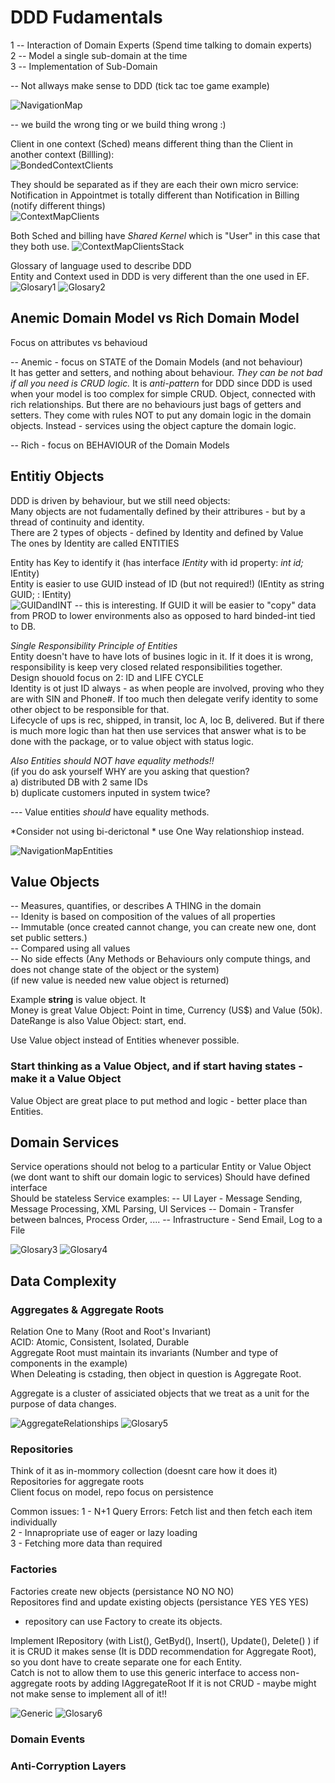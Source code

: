 
# DDD Fudamentals

1 -- Interaction of Domain Experts (Spend time talking to domain experts)      
2 -- Model a single sub-domain at the time   
3 -- Implementation of Sub-Domain    

-- Not allways make sense to DDD (tick tac toe game example)   

![NavigationMap](https://github.com/miticv/miticv.github.io/raw/master/Images/DDDFudamentals/NavigationMapLabeled.png)

-- we build the wrong ting or we build thing wrong :)     

Client in one context (Sched) means different thing than the Client in another context (Billling):    
![BondedContextClients](https://github.com/miticv/miticv.github.io/raw/master/Images/DDDFudamentals/BondedContextClients.png)

They should be separated as if they are each their own micro service:    
Notification in Appointmet is totally different than Notification in Billing (notify different things)    
![ContextMapClients](https://github.com/miticv/miticv.github.io/raw/master/Images/DDDFudamentals/ContextMapClients.png)

Both Sched and billing have *Shared Kernel* which is "User" in this case that they both use.
![ContextMapClientsStack](https://github.com/miticv/miticv.github.io/raw/master/Images/DDDFudamentals/ContextMapClientsStack.png)

Glossary of language used to describe DDD   
Entity and Context used in DDD is very different than the one used in EF.   
![Glosary1](https://github.com/miticv/miticv.github.io/raw/master/Images/DDDFudamentals/Glosary1.png)
![Glosary2](https://github.com/miticv/miticv.github.io/raw/master/Images/DDDFudamentals/Glosary2.png)

## Anemic Domain Model vs Rich Domain Model
Focus on attributes vs behavioud

-- Anemic - focus on STATE of the Domain Models (and not behaviour)     
It has getter and setters, and nothing about behaviour. *They can be not bad if all you need is CRUD logic.*
It is *anti-pattern* for DDD since DDD is used when your model is too complex for simple CRUD.
Object, connected with rich relationships. But there are no behaviours just bags of getters and setters.
They come with rules NOT to put any domain logic in the domain objects. Instead - services using the object capture the domain logic.

-- Rich - focus on BEHAVIOUR of the Domain Models 

## Entitiy Objects

DDD is driven by behaviour, but we still need objects:   
Many objects are not fudamentally defined by their attribures - but by a thread of continuity and identity.   
There are 2 types of objects - defined by Identity and defined by Value   
The ones by Identity are called ENTITIES   

Entity has Key to identify it (has interface *IEntity* with id property: *int id;* IEntity<int>)      
Entity is easier to use GUID instead of ID (but not required!) (IEntity as string GUID; : IEntity<GUID>)          
![GUIDandINT](https://github.com/miticv/miticv.github.io/raw/master/Images/DDDFudamentals/GUIDandINT.png)
-- this is interesting. If GUID it will be easier to "copy" data from PROD to lower environments also as opposed to hard binded-int tied to DB.

*Single Responsibility Principle of Entities*    
Entity doesn't have to have lots of busines logic in it.
If it does it is wrong, responsibility is keep very closed related responsibilities together.    
Design shouold focus on 2: ID and LIFE CYCLE     
Identity is ot just ID always - as when people are involved, proving who they are with SIN and Phone#. 
If too much then delegate verify identity to some other object to be responsible for that.       
Lifecycle of ups is rec, shipped, in transit, loc A, loc B, delivered. But if there is much more logic than hat then
use services that answer what is to be done with the package, or to value object with status logic.

*Also Entities should NOT have equality methods!!*     
(if you do ask yourself WHY are you asking that question?   
a) distributed DB with 2 same IDs      
b) duplicate customers inputed in system twice?    

--- Value entities *should* have equality methods.

*Consider not using bi-derictonal *
use One Way relationshiop instead.

![NavigationMapEntities](https://github.com/miticv/miticv.github.io/raw/master/Images/DDDFudamentals/NavigationMapEntities.png)


## Value Objects

-- Measures, quantifies, or describes A THING in the domain    
-- Idenity is based on composition of the values of all properties   
-- Immutable (once created cannot change, you can create new one, dont set public setters.)    
-- Compared using all values   
-- No side effects (Any Methods or Behaviours only compute things, and does not change state of the object or the system)    
   (if new value is needed new value object is returned)   
   
   
Example **string** is value object. It    
Money is great Value Object: Point in time, Currency (US$) and Value (50k).      
DateRange is also Value Object: start, end.    

Use Value object instead of Entities whenever possible.    
### Start thinking as a Value Object, and if start having states - make it a Value Object
Value Object are great place to put method and logic - better place than Entities.

## Domain Services

Service operations should not belog to a particular Entity or Value Object    
(we dont want to shift our domain logic to services)
Should have defined interface   
Should be stateless
Service examples: 
-- UI Layer - Message Sending, Message Processing, XML Parsing, UI Services
-- Domain - Transfer between balnces, Process Order, ....
-- Infrastructure - Send Email, Log to a File

![Glosary3](https://github.com/miticv/miticv.github.io/raw/master/Images/DDDFudamentals/Glosary3.png)
![Glosary4](https://github.com/miticv/miticv.github.io/raw/master/Images/DDDFudamentals/Glosary4.png)

## Data Complexity

### Aggregates & Aggregate Roots

Relation One to Many (Root and Root's Invariant)   
ACID: Atomic, Consistent, Isolated, Durable   
Aggregate Root must maintain its invariants (Number and type of components in the example)   
When Deleating is cstading, then object in question is Aggregate Root.

Aggregate is a cluster of assiciated objects that we treat as a unit for the purpose of data changes.   
  
![AggregateRelationships](https://github.com/miticv/miticv.github.io/raw/master/Images/DDDFudamentals/AggregateRelationships.png)
![Glosary5](https://github.com/miticv/miticv.github.io/raw/master/Images/DDDFudamentals/Glosary5.png)


### Repositories

Think of it as in-mommory collection (doesnt care how it does it)   
Repositories for aggregate roots   
Client focus on model, repo focus on persistence    

Common issues:
1 - N+1 Query Errors: Fetch list and then fetch each item individually    
2 - Innapropriate use of eager or lazy loading   
3 - Fetching more data than required   


### Factories

Factories create new objects  (persistance NO NO NO)   
Repositores find and update existing objects (persistance YES YES YES)  
- repository can use Factory to create its objects.   

Implement IRepository<T>  (with List(), GetByd(), Insert(), Update(), Delete() )
if it is CRUD it makes sense (It is DDD recommendation for Aggregate Root), so you dont have to create separate one for each Entity.    
Catch is not to allow them to use this generic interface to access non-aggregate roots by adding IAggregateRoot
If it is not CRUD  - maybe might not make sense to implement all of it!!

![Generic](https://github.com/miticv/miticv.github.io/raw/master/Images/DDDFudamentals/GenericOnlyForAggregateRoots.png)
![Glosary6](https://github.com/miticv/miticv.github.io/raw/master/Images/DDDFudamentals/Glosary6.png)

### Domain Events




### Anti-Corryption Layers



